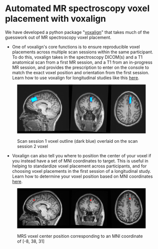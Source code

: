 # Automated MR spectroscopy voxel placement with voxalign

We have developed a python package "[voxalign](installation.md)" that takes much of the guesswork out of MR spectroscopy voxel placement.



* One of voxalign's core functions is to ensure reproducible voxel placements across multiple scan sessions within the same participant. To do this, voxalign takes in the spectroscopy DICOM(s) and a T1 anatomical scan from a first MR session, and a T1 from an in-progress MR session, and provides the prescription to enter on the console to match the exact voxel position and orientation from the first session. Learn how to use voxalign for longitudinal studies like this [here](multi-session-alignment.md).

<figure><img src="../../.gitbook/assets/vox_overlap.png" alt=""><figcaption><p>Scan session 1 voxel outline (dark blue) overlaid on the scan session 2 voxel</p></figcaption></figure>



* Voxalign can also tell you where to position the center of your voxel if you instead have a set of MNI coordinates to target. This is useful in helping to standardize voxel placement across participants, and for choosing voxel placements in the first session of a longitudinal study. Learn how to determine your voxel position based on MNI coordinates [here](center-on-mni-coordinate.md).

<figure><img src="../../.gitbook/assets/mni_lookup.png" alt=""><figcaption><p>MRS voxel center position corresponding to an MNI coordinate of [-8, 38, 31]</p></figcaption></figure>

